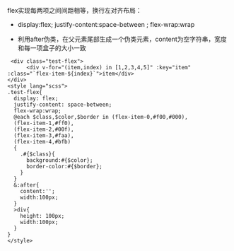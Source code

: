 flex实现每两项之间间距相等，换行左对齐布局：

+ display:flex;  justify-content:space-between ;  flex-wrap:wrap

+ 利用after伪类，在父元素尾部生成一个伪类元素，content为空字符串，宽度和每一项盒子的大小一致

```vue
 <div class="test-flex">
      <div v-for="(item,index) in [1,2,3,4,5]" :key="item" :class="`flex-item-${index}`">item</div>
</div>
<style lang="scss">
.test-flex{
  display: flex;
  justify-content: space-between;
  flex-wrap:wrap;
  @each $class,$color,$border in (flex-item-0,#f00,#000),
  (flex-item-1,#ff0),
  (flex-item-2,#00f),
  (flex-item-3,#faa),
  (flex-item-4,#bfb)
  {
    .#{$class}{
      background:#{$color};
      border-color:#{$border};
    }
  } 
  &:after{
    content:'';
    width:100px;
  }
  >div{
    height: 100px;
    width:100px;
  }
}
</style>
```

